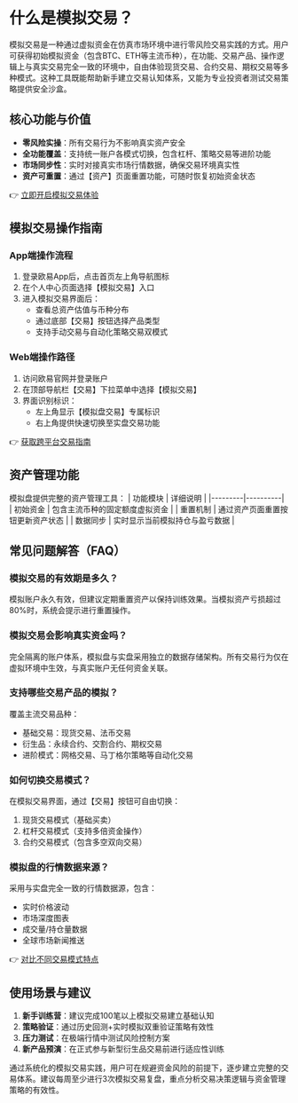 # 什么是模拟交易？

模拟交易是一种通过虚拟资金在仿真市场环境中进行零风险交易实践的方式。用户可获得初始模拟资金（包含BTC、ETH等主流币种），在功能、交易产品、操作逻辑上与真实交易完全一致的环境中，自由体验现货交易、合约交易、期权交易等多种模式。这种工具既能帮助新手建立交易认知体系，又能为专业投资者测试交易策略提供安全沙盒。

## 核心功能与价值
- **零风险实操**：所有交易行为不影响真实资产安全
- **全功能覆盖**：支持统一账户各模式切换，包含杠杆、策略交易等进阶功能
- **市场同步性**：实时对接真实市场行情数据，确保交易环境真实性
- **资产可重置**：通过【资产】页面重置功能，可随时恢复初始资金状态

👉 [立即开启模拟交易体验](https://bit.ly/okx_welcome)

## 模拟交易操作指南

### App端操作流程
1. 登录欧易App后，点击首页左上角导航图标
2. 在个人中心页面选择【模拟交易】入口
3. 进入模拟交易界面后：
   - 查看总资产估值与币种分布
   - 通过底部【交易】按钮选择产品类型
   - 支持手动交易与自动化策略交易双模式

### Web端操作路径
1. 访问欧易官网并登录账户
2. 在顶部导航栏【交易】下拉菜单中选择【模拟交易】
3. 界面识别标识：
   - 左上角显示【模拟盘交易】专属标识
   - 右上角提供快速切换至实盘交易功能

👉 [获取跨平台交易指南](https://bit.ly/okx_welcome)

## 资产管理功能
模拟盘提供完整的资产管理工具：
| 功能模块 | 详细说明 |
|---------|----------|
| 初始资金 | 包含主流币种的固定额度虚拟资金 |
| 重置机制 | 通过资产页面重置按钮更新资产状态 |
| 数据同步 | 实时显示当前模拟持仓与盈亏数据 |

## 常见问题解答（FAQ）

### 模拟交易的有效期是多久？
模拟账户永久有效，但建议定期重置资产以保持训练效果。当模拟资产亏损超过80%时，系统会提示进行重置操作。

### 模拟交易会影响真实资金吗？
完全隔离的账户体系，模拟盘与实盘采用独立的数据存储架构。所有交易行为仅在虚拟环境中生效，与真实账户无任何资金关联。

### 支持哪些交易产品的模拟？
覆盖主流交易品种：
- 基础交易：现货交易、法币交易
- 衍生品：永续合约、交割合约、期权交易
- 进阶模式：网格交易、马丁格尔策略等自动化交易

### 如何切换交易模式？
在模拟交易界面，通过【交易】按钮可自由切换：
1. 现货交易模式（基础买卖）
2. 杠杆交易模式（支持多倍资金操作）
3. 合约交易模式（包含多空双向交易）

### 模拟盘的行情数据来源？
采用与实盘完全一致的行情数据源，包含：
- 实时价格波动
- 市场深度图表
- 成交量/持仓量数据
- 全球市场新闻推送

👉 [对比不同交易模式特点](https://bit.ly/okx_welcome)

## 使用场景与建议
1. **新手训练营**：建议完成100笔以上模拟交易建立基础认知
2. **策略验证**：通过历史回测+实时模拟双重验证策略有效性
3. **压力测试**：在极端行情中测试风险控制方案
4. **新产品预演**：在正式参与新型衍生品交易前进行适应性训练

通过系统化的模拟交易实践，用户可在规避资金风险的前提下，逐步建立完整的交易体系。建议每周至少进行3次模拟交易复盘，重点分析交易决策逻辑与资金管理策略的有效性。